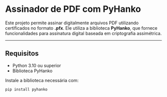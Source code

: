 # Assinador de PDF com PyHanko

Este projeto permite assinar digitalmente arquivos PDF utilizando certificados no formato **.pfx**. Ele utiliza a biblioteca **PyHanko**, que fornece funcionalidades para assinatura digital baseada em criptografia assimétrica.

---

## Requisitos

- Python 3.10 ou superior
- Biblioteca PyHanko

Instale a biblioteca necessária com:

```bash
pip install pyhanko
